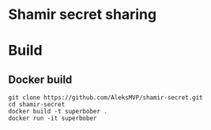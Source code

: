 # Shamir secret sharing

# Build

## Docker build
```
git clone https://github.com/AleksMVP/shamir-secret.git
cd shamir-secret
docker build -t superbober .
docker run -it superbober
```


